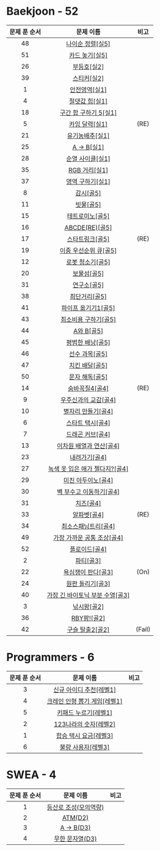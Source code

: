 # Baekjoon - 52
|문제 푼 순서|문제 이름|비고|
|:---:|:---:|:---:|
|48|[나이순 정렬[실5]](https://www.acmicpc.net/problem/10814)|
|51|[카드 놓기[실5]](https://www.acmicpc.net/problem/5568)|
|26|[부등호[실2]](https://www.acmicpc.net/problem/2529)|
|39|[스티커[실2]](https://www.acmicpc.net/problem/9465)|
|1|[안전영역[실1]](https://www.acmicpc.net/problem/2468)|
|4|[절댓값 힙[실1]](https://www.acmicpc.net/problem/11286)|
|18|[구간 합 구하기 5[실1]](https://www.acmicpc.net/problem/11660)|
|5|[카잉 달력[실1]](https://www.acmicpc.net/problem/6064)|(RE)|
|21|[유기농배추[실1]](https://www.acmicpc.net/problem/1012)|
|25|[A -> B[실1]](https://www.acmicpc.net/problem/16953)|
|28|[순열 사이클[실1]](https://www.acmicpc.net/problem/10451)|
|35|[RGB 거리[실1]](https://www.acmicpc.net/problem/1149)|
|37|[영역 구하기[실1]](https://www.acmicpc.net/problem/2583)|
|8|[감시[골5]](https://www.acmicpc.net/problem/15683)|
|11|[빗물[골5]](https://www.acmicpc.net/problem/14719)|
|15|[테트로미노[골5]](https://www.acmicpc.net/problem/14500)|
|16|[ABCDE(RE)[골5]](https://www.acmicpc.net/problem/13023)|
|17|[스타트링크[골5]](https://www.acmicpc.net/problem/5014)|(RE)|
|19|[이중 우선순위 큐[골5]](https://www.acmicpc.net/problem/7662)|
|12|[로봇 청소기[골5]](https://www.acmicpc.net/problem/14503)|
|20|[보물섬[골5]](https://www.acmicpc.net/problem/2589)|
|31|[연구소[골5]](https://www.acmicpc.net/problem/14502)|
|38|[최단거리[골5]](https://www.acmicpc.net/problem/1753)|
|41|[파이프 옮기기1[골5]](https://www.acmicpc.net/problem/17070)|
|43|[최소비용 구하기[골5]](https://www.acmicpc.net/problem/1916)|
|44|[A와 B[골5]](https://www.acmicpc.net/problem/12904)|
|45|[평범한 배낭[골5]](https://www.acmicpc.net/problem/12865)|
|46|[선수 과목[골5]](https://www.acmicpc.net/problem/15686)|
|47|[치킨 배달[골5]](https://www.acmicpc.net/problem/14567)|
|50|[문자 해독[골5]](https://www.acmicpc.net/problem/1593)|
|14|[숨바꼭질4[골4]](https://www.acmicpc.net/problem/13913)|(RE)|
|9|[우주신과의 교감[골4]](https://www.acmicpc.net/problem/1774)|
|10|[별자리 만들기[골4]](https://www.acmicpc.net/problem/4386)|
|6|[스타트 택시[골4]](https://www.acmicpc.net/problem/19238)|
|7|[드래곤 커브[골4]](https://www.acmicpc.net/problem/15685)|
|13|[이차원 배열과 연산[골4]](https://www.acmicpc.net/problem/17140)|
|23|[내려가기[골4]](https://www.acmicpc.net/problem/2096)|
|27|[녹색 옷 입은 애가 젤다지?[골4]](https://www.acmicpc.net/problem/4485)|
|29|[미친 아두이노[골4]](https://www.acmicpc.net/problem/8972)|
|30|[벽 부수고 이동하기[골4]](https://www.acmicpc.net/problem/2206)|
|31|[치즈[골4]](https://www.acmicpc.net/problem/2638)|
|33|[알파벳[골4]](https://www.acmicpc.net/problem/1987)|(RE)|
|34|[최소스패닝트리[골4]](https://www.acmicpc.net/problem/1197)||
|49|[가장 가까운 공통 조상[골4]](https://www.acmicpc.net/problem/3584)||
|52|[플로이드[골4]](https://www.acmicpc.net/problem/11404)|
|2|[파티[골3]](https://www.acmicpc.net/problem/1238)|
|22|[욕심쟁이 판다[골3]](https://www.acmicpc.net/problem/1937)|(On)|
|24|[원판 돌리기[골3]](https://www.acmicpc.net/problem/17822)||
|40|[가장 긴 바이토닉 부분 수열[골3]](https://www.acmicpc.net/problem/11054)||
|3|[낚시왕[골2]](https://www.acmicpc.net/problem/17143)|
|36|[RBY팡![골2]](https://www.acmicpc.net/problem/5577)|
|42|[구슬 탈출2[골2]](https://www.acmicpc.net/problem/13460)|(Fail)|

# Programmers - 6

|문제 푼 순서|문제 이름|비고|
|:---:|:---:|:---:|
|3|[신규 아이디 추천[레벨1]](https://programmers.co.kr/learn/courses/30/lessons/72410) |
|4|[크레인 인형 뽑기 게임[레벨1]](https://programmers.co.kr/learn/courses/30/lessons/64061) |
|5|[키패드 누르기[레벨1]](https://programmers.co.kr/learn/courses/30/lessons/67256) |
|2|[123나라의 숫자[레벨2]](https://programmers.co.kr/learn/courses/30/lessons/12899) |
|1|[합승 택시 요금[레벨3]](https://programmers.co.kr/learn/courses/30/lessons/72413) |
|6|[불량 사용자[레벨3]](https://programmers.co.kr/learn/courses/30/lessons/64064) |
# SWEA - 4

|문제 푼 순서|문제 이름|비고|
|:---:|:---:|:---:|
|1|[등산로 조성(모의역량)](https://swexpertacademy.com/main/code/problem/problemDetail.do?contestProbId=AV5PoOKKAPIDFAUq) |
|2|[ATM(D2)](https://swexpertacademy.com/main/code/userProblem/userProblemDetail.do?contestProbId=AWo3QBrKSewDFAQi&categoryId=AWo3QBrKSewDFAQi&categoryType=CODE) |
|3|[A -> B(D3)](https://swexpertacademy.com/main/code/userProblem/userProblemDetail.do?contestProbId=AWo3PPBaSecDFAQi) |
|4|[무한 문자열(D3)](https://swexpertacademy.com/main/code/userProblem/userProblemDetail.do?contestProbId=AWo3NFJKSdgDFAQi&categoryId=AWo3NFJKSdgDFAQi&categoryType=CODE) |
